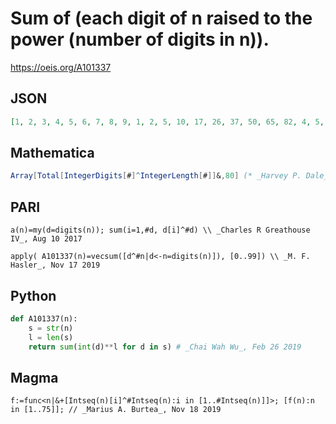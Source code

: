 # Sum of \(each digit of n raised to the power \(number of digits in n\)\)\.
https://oeis.org/A101337
## JSON
```JSON
[1, 2, 3, 4, 5, 6, 7, 8, 9, 1, 2, 5, 10, 17, 26, 37, 50, 65, 82, 4, 5, 8, 13, 20, 29, 40, 53, 68, 85, 9, 10, 13, 18, 25, 34, 45, 58, 73, 90, 16, 17, 20, 25, 32, 41, 52, 65, 80, 97, 25, 26, 29, 34, 41, 50, 61, 74, 89, 106, 36, 37, 40, 45, 52, 61, 72, 85, 100, 117, 49, 50, 53, 58, 65]
```
## Mathematica
```Mathematica
Array[Total[IntegerDigits[#]^IntegerLength[#]]&,80] (* _Harvey P. Dale_, Aug 27 2011 *)
```
## PARI
```PARI
a(n)=my(d=digits(n)); sum(i=1,#d, d[i]^#d) \\ _Charles R Greathouse IV_, Aug 10 2017
```
```PARI
apply( A101337(n)=vecsum([d^#n|d<-n=digits(n)]), [0..99]) \\ _M. F. Hasler_, Nov 17 2019
```
## Python
```Python
def A101337(n):
    s = str(n)
    l = len(s)
    return sum(int(d)**l for d in s) # _Chai Wah Wu_, Feb 26 2019
```
## Magma
```Magma
f:=func<n|&+[Intseq(n)[i]^#Intseq(n):i in [1..#Intseq(n)]]>; [f(n):n in [1..75]]; // _Marius A. Burtea_, Nov 18 2019
```
